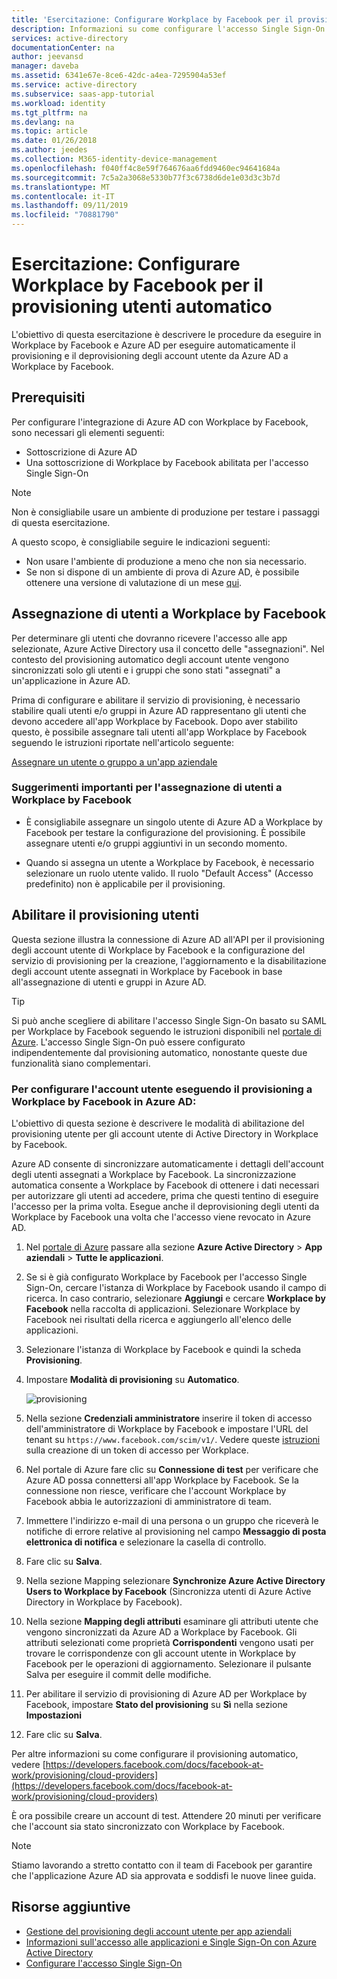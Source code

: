 ```yaml
---
title: 'Esercitazione: Configurare Workplace by Facebook per il provisioning utenti automatico con Azure Active Directory | Microsoft Docs'
description: Informazioni su come configurare l'accesso Single Sign-On tra Azure Active Directory e Workplace by Facebook.
services: active-directory
documentationCenter: na
author: jeevansd
manager: daveba
ms.assetid: 6341e67e-8ce6-42dc-a4ea-7295904a53ef
ms.service: active-directory
ms.subservice: saas-app-tutorial
ms.workload: identity
ms.tgt_pltfrm: na
ms.devlang: na
ms.topic: article
ms.date: 01/26/2018
ms.author: jeedes
ms.collection: M365-identity-device-management
ms.openlocfilehash: f040ff4c8e59f764676aa6fdd9460ec94641684a
ms.sourcegitcommit: 7c5a2a3068e5330b77f3c6738d6de1e03d3c3b7d
ms.translationtype: MT
ms.contentlocale: it-IT
ms.lasthandoff: 09/11/2019
ms.locfileid: "70881790"
---
```

# <a name="tutorial-configure-workplace-by-facebook-for-automatic-user-provisioning"></a>Esercitazione: Configurare Workplace by Facebook per il provisioning utenti automatico

L'obiettivo di questa esercitazione è descrivere le procedure da eseguire in Workplace by Facebook e Azure AD per eseguire automaticamente il provisioning e il deprovisioning degli account utente da Azure AD a Workplace by Facebook.

## <a name="prerequisites"></a>Prerequisiti

Per configurare l'integrazione di Azure AD con Workplace by Facebook, sono necessari gli elementi seguenti:

- Sottoscrizione di Azure AD
- Una sottoscrizione di Workplace by Facebook abilitata per l'accesso Single Sign-On

> [!NOTE]
> Non è consigliabile usare un ambiente di produzione per testare i passaggi di questa esercitazione.

A questo scopo, è consigliabile seguire le indicazioni seguenti:

- Non usare l'ambiente di produzione a meno che non sia necessario.
- Se non si dispone di un ambiente di prova di Azure AD, è possibile ottenere una versione di valutazione di un mese [qui](https://azure.microsoft.com/pricing/free-trial/).

## <a name="assigning-users-to-workplace-by-facebook"></a>Assegnazione di utenti a Workplace by Facebook

Per determinare gli utenti che dovranno ricevere l'accesso alle app selezionate, Azure Active Directory usa il concetto delle "assegnazioni". Nel contesto del provisioning automatico degli account utente vengono sincronizzati solo gli utenti e i gruppi che sono stati "assegnati" a un'applicazione in Azure AD.

Prima di configurare e abilitare il servizio di provisioning, è necessario stabilire quali utenti e/o gruppi in Azure AD rappresentano gli utenti che devono accedere all'app Workplace by Facebook. Dopo aver stabilito questo, è possibile assegnare tali utenti all'app Workplace by Facebook seguendo le istruzioni riportate nell'articolo seguente:

[Assegnare un utente o gruppo a un'app aziendale](https://docs.microsoft.com/azure/active-directory/active-directory-coreapps-assign-user-azure-portal)

### <a name="important-tips-for-assigning-users-to-workplace-by-facebook"></a>Suggerimenti importanti per l'assegnazione di utenti a Workplace by Facebook

*   È consigliabile assegnare un singolo utente di Azure AD a Workplace by Facebook per testare la configurazione del provisioning. È possibile assegnare utenti e/o gruppi aggiuntivi in un secondo momento.

*   Quando si assegna un utente a Workplace by Facebook, è necessario selezionare un ruolo utente valido. Il ruolo "Default Access" (Accesso predefinito) non è applicabile per il provisioning.

## <a name="enable-user-provisioning"></a>Abilitare il provisioning utenti

Questa sezione illustra la connessione di Azure AD all'API per il provisioning degli account utente di Workplace by Facebook e la configurazione del servizio di provisioning per la creazione, l'aggiornamento e la disabilitazione degli account utente assegnati in Workplace by Facebook in base all'assegnazione di utenti e gruppi in Azure AD.

>[!Tip]
>Si può anche scegliere di abilitare l'accesso Single Sign-On basato su SAML per Workplace by Facebook seguendo le istruzioni disponibili nel [portale di Azure](https://portal.azure.com). L'accesso Single Sign-On può essere configurato indipendentemente dal provisioning automatico, nonostante queste due funzionalità siano complementari.

### <a name="to-configure-user-account-provisioning-to-workplace-by-facebook-in-azure-ad"></a>Per configurare l'account utente eseguendo il provisioning a Workplace by Facebook in Azure AD:

L'obiettivo di questa sezione è descrivere le modalità di abilitazione del provisioning utente per gli account utente di Active Directory in Workplace by Facebook.

Azure AD consente di sincronizzare automaticamente i dettagli dell'account degli utenti assegnati a Workplace by Facebook. La sincronizzazione automatica consente a Workplace by Facebook di ottenere i dati necessari per autorizzare gli utenti ad accedere, prima che questi tentino di eseguire l'accesso per la prima volta. Esegue anche il deprovisioning degli utenti da Workplace by Facebook una volta che l'accesso viene revocato in Azure AD.

1. Nel [portale di Azure](https://portal.azure.com) passare alla sezione **Azure Active Directory** > **App aziendali** > **Tutte le applicazioni**.

2. Se si è già configurato Workplace by Facebook per l'accesso Single Sign-On, cercare l'istanza di Workplace by Facebook usando il campo di ricerca. In caso contrario, selezionare **Aggiungi** e cercare **Workplace by Facebook** nella raccolta di applicazioni. Selezionare Workplace by Facebook nei risultati della ricerca e aggiungerlo all'elenco delle applicazioni.

3. Selezionare l'istanza di Workplace by Facebook e quindi la scheda **Provisioning**.

4. Impostare **Modalità di provisioning** su **Automatico**. 

    ![provisioning](./media/workplacebyfacebook-provisioning-tutorial/provisioning.png)

5. Nella sezione **Credenziali amministratore** inserire il token di accesso dell'amministratore di Workplace by Facebook e impostare l'URL del tenant su `https://www.facebook.com/scim/v1/`. Vedere queste [istruzioni](https://developers.facebook.com/docs/workplace/integrations/custom-integrations/apps) sulla creazione di un token di accesso per Workplace. 

6. Nel portale di Azure fare clic su **Connessione di test** per verificare che Azure AD possa connettersi all'app Workplace by Facebook. Se la connessione non riesce, verificare che l'account Workplace by Facebook abbia le autorizzazioni di amministratore di team.

7. Immettere l'indirizzo e-mail di una persona o un gruppo che riceverà le notifiche di errore relative al provisioning nel campo **Messaggio di posta elettronica di notifica** e selezionare la casella di controllo.

8. Fare clic su **Salva**.

9. Nella sezione Mapping selezionare **Synchronize Azure Active Directory Users to Workplace by Facebook** (Sincronizza utenti di Azure Active Directory in Workplace by Facebook).

10. Nella sezione **Mapping degli attributi** esaminare gli attributi utente che vengono sincronizzati da Azure AD a Workplace by Facebook. Gli attributi selezionati come proprietà **Corrispondenti** vengono usati per trovare le corrispondenze con gli account utente in Workplace by Facebook per le operazioni di aggiornamento. Selezionare il pulsante Salva per eseguire il commit delle modifiche.

11. Per abilitare il servizio di provisioning di Azure AD per Workplace by Facebook, impostare **Stato del provisioning** su **Sì** nella sezione **Impostazioni**

12. Fare clic su **Salva**.

Per altre informazioni su come configurare il provisioning automatico, vedere [https://developers.facebook.com/docs/facebook-at-work/provisioning/cloud-providers](https://developers.facebook.com/docs/facebook-at-work/provisioning/cloud-providers)

È ora possibile creare un account di test. Attendere 20 minuti per verificare che l'account sia stato sincronizzato con Workplace by Facebook.

> [!NOTE]
> Stiamo lavorando a stretto contatto con il team di Facebook per garantire che l'applicazione Azure AD sia approvata e soddisfi le nuove linee guida.   

## <a name="additional-resources"></a>Risorse aggiuntive

* [Gestione del provisioning degli account utente per app aziendali](tutorial-list.md)
* [Informazioni sull'accesso alle applicazioni e Single Sign-On con Azure Active Directory](../manage-apps/what-is-single-sign-on.md)
* [Configurare l'accesso Single Sign-On](workplacebyfacebook-tutorial.md)
